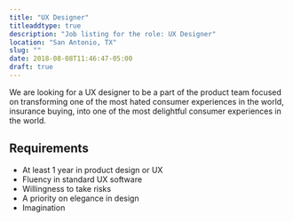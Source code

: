 ```yaml
---
title: "UX Designer"
titleaddtype: true
description: "Job listing for the role: UX Designer"
location: "San Antonio, TX"
slug: ""
date: 2018-08-08T11:46:47-05:00
draft: true
---
```


We are looking for a UX designer to be a part of the product team focused on transforming one of the most hated consumer experiences in the world, insurance buying, into one of the most delightful consumer experiences in the world.

## Requirements
* At least 1 year in product design or UX
* Fluency in standard UX software
* Willingness to take risks 
* A priority on elegance in design
* Imagination
